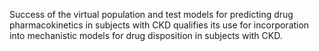 Success of the virtual population and test models for predicting drug pharmacokinetics in subjects with CKD qualifies its use for incorporation into mechanistic models for drug disposition in subjects with CKD.
